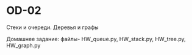 # OD-02
  Стеки и очереди. Деревья и графы

Домашнее задание: файлы- HW_queue.py, HW_stack.py, HW_tree.py, HW_graph.py
